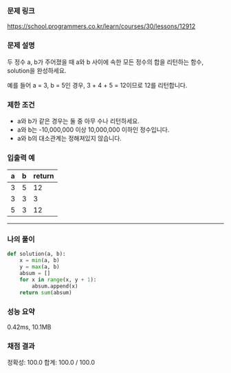 ### 문제 링크

https://school.programmers.co.kr/learn/courses/30/lessons/12912

### **문제 설명**

두 정수 a, b가 주어졌을 때 a와 b 사이에 속한 모든 정수의 합을 리턴하는 함수, solution을 완성하세요.

예를 들어 a = 3, b = 5인 경우, 3 + 4 + 5 = 12이므로 12를 리턴합니다.

### 제한 조건

- a와 b가 같은 경우는 둘 중 아무 수나 리턴하세요.
- a와 b는 -10,000,000 이상 10,000,000 이하인 정수입니다.
- a와 b의 대소관계는 정해져있지 않습니다.

### 입출력 예

| a | b | return |
| --- | --- | --- |
| 3 | 5 | 12 |
| 3 | 3 | 3 |
| 5 | 3 | 12 |

---

### 나의 풀이

```python
def solution(a, b):
    x = min(a, b)
    y = max(a, b)
    absum = []
    for x in range(x, y + 1):
        absum.append(x)
    return sum(absum)        
```

### 성능 요약

0.42ms, 10.1MB

### 채점 결과

정확성: 100.0
합계: 100.0 / 100.0
